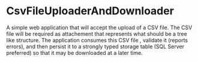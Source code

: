 # CsvFileUploaderAndDownloader
A simple web application that will accept the upload of a CSV file. The CSV file will be required as  attachement that represents what should be a tree like structure. The application consumes this CSV file , validate it (reports errors), and then persist it to a strongly typed storage table (SQL Server preferred) so that it may be downloaded at a later time.
